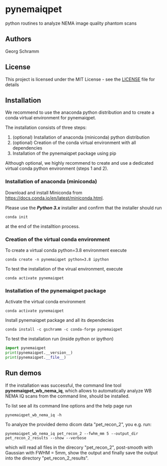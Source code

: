 # pynemaiqpet

python routines to analyze NEMA image quality phantom scans

## Authors

Georg Schramm

## License 

This project is licensed under the MIT License - see the [LICENSE](LICENSE) file for details

## Installation

We recommend to use the anaconda python distribution and to create a
conda virtual environment for pynemaiqpet.

The installation consists of three steps:
1. (optional) Installation of anaconda (miniconda) python distribution
2. (optional) Creation of the conda virtual environment with all dependencies
3. Installation of the pynemaiqpet package using pip

Although optional, we highly recommend to create and use a dedicated virtual
conda python environment (steps 1 and 2).

### Installation of anaconda (miniconda)

Download and install Miniconda from <https://docs.conda.io/en/latest/miniconda.html>.

Please use the ***Python 3.x*** installer and confirm that the installer
should run 
```
conda init
``` 
at the end of the installtion process.

### Creation of the virtual conda environment

To create a virtual conda python=3.8 environment execute
```
conda create -n pynemaiqpet python=3.8 ipython
```

To test the installation of the virual environment, execute
```
conda activate pynemaiqpet
```

### Installation of the pynemaiqpet package

Activate the virtual conda environment
```
conda activate pynemaiqpet
```

Install pynemaiqpet package and all its dependecies
```
conda install -c gschramm -c conda-forge pynemaiqpet
```

To test the installation run (inside python or ipython)

```python
import pynemaiqpet
print(pynemaiqpet.__version__)
print(pynemaiqpet.__file__) 
```

## Run demos

If the installation was successful, the command line tool **pynemaiqpet_wb_nema_iq**, which allows to automatically analyze WB NEMA IQ scans from the command line, should be installed.

To list see all its command line options and the help page run
```
pynemaiqpet_wb_nema_iq -h
```
To analyze the provided demo dicom data "pet_recon_2", you e.g. run:
```
pynemaiqpet_wb_nema_iq pet_recon_2 --fwhm_mm 5 --output_dir pet_recon_2_results --show --verbose
``` 
which will read all files in the direcory "pet_recon_2", post-smooth with Gaussian with FWHM = 5mm, show the output and finally save the output into the directory "pet_recon_2_results".
